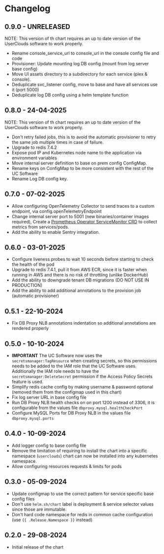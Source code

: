 # Changelog

## 0.9.0 - UNRELEASED

NOTE: This version of th chart requires an up to date version of the UserClouds software to work properly.

- Rename console_service_url to console_url in the console config file and code
- Provisioner: Update mounting log DB config (mount from log server base config)
- Move UI assets directory to a subdirectory for each service (plex & console).
- Deduplicate svc_listener config, move to base and have all services use it (port 5000)
- Deduplicate log DB config using a helm template function

## 0.8.0 - 24-04-2025

NOTE: This version of th chart requires an up to date version of the UserClouds software to work properly.

- Don't retry failed jobs, this is to avoid the automatic provisioner to retry the same job multiple times in case of failure.
- Upgrade to redis 7.4.2
- Expose pod IP and Kubernetes node name to the application via environment variables
- Move internal server definition to base on prem config ConfigMap.
- Rename keys on ConfigMap to be more consistent with the rest of the UC Software
- Rename Log DB config key.

## 0.7.0 - 07-02-2025

- Allow configuring OpenTelemetry Collector to send traces to a custom endpoint, via config.openTelemetryEndpoint
- Change internal server port to 5001 (new binaries/container images required), Create a [Prometheus Operator ServiceMonitor CRD](https://github.com/prometheus-operator/prometheus-operator/blob/main/Documentation/user-guides/running-exporters.md) to collect metrics from services/pods.
- Add the ability to enable Sentry integration.

## 0.6.0 - 03-01-2025

- Configure liveness probes to wait 10 seconds before starting to check the health of the pod
- Upgrade to redis 7.4.1, pull it from AWS ECR, since it is faster when running in AWS and there is no risk of throttling (unlike DockerHub)
- Add the ability to downgrade tenant DB migrations (DO NOT USE IN PRODUCTION)
- Add the ability to add additional annotations to the provision job (automatic provisioner)

## 0.5.1 - 22-10-2024

- Fix DB Proxy NLB annotations indentation so additional annotations are rendered properly

## 0.5.0 - 10-10-2024

- **IMPORTANT** The UC Software now uses the `secretsmanager:TagResource` when creating secrets, so this permissions needs to be added to the IAM role that the UC Software uses.
  Additionally the IAM role needs to have the `secretsmanager:DeleteSecret` permission if the Access Policy Secrets feature is used.
- Simplify redis cache config by making username & password optional (removed them from the configmap used in this chart)
- Fix log server URL in base config file
- Run DB Proxy NLB health checks on on port 1200 instead of 3306, it is configurable from the values file `dbproxy.mysql.healthCheckPort`
- Configure MySQL Ports for DB Proxy NLB in the values file `dbproxy.mysql.ports`

## 0.4.0 - 10-09-2024

- Add logger config to base config file
- Remove the limitation of requiring to install the chart into a specific namespace (`userclouds`) chart can now be installed into any kubernetes namespace.
- Allow configuring resources requests & limits for pods

## 0.3.0 - 05-09-2024

- Update configmap to use the correct pattern for service specific base config files
- Don't use `helm.sh/chart` label is deployment & service selector values since those are immutable.
- Don't hard code namespace for redis in common cache configuration (use `{{ .Release.Namespace }}` instead)

## 0.2.0 - 29-08-2024

- Initial release of the chart
